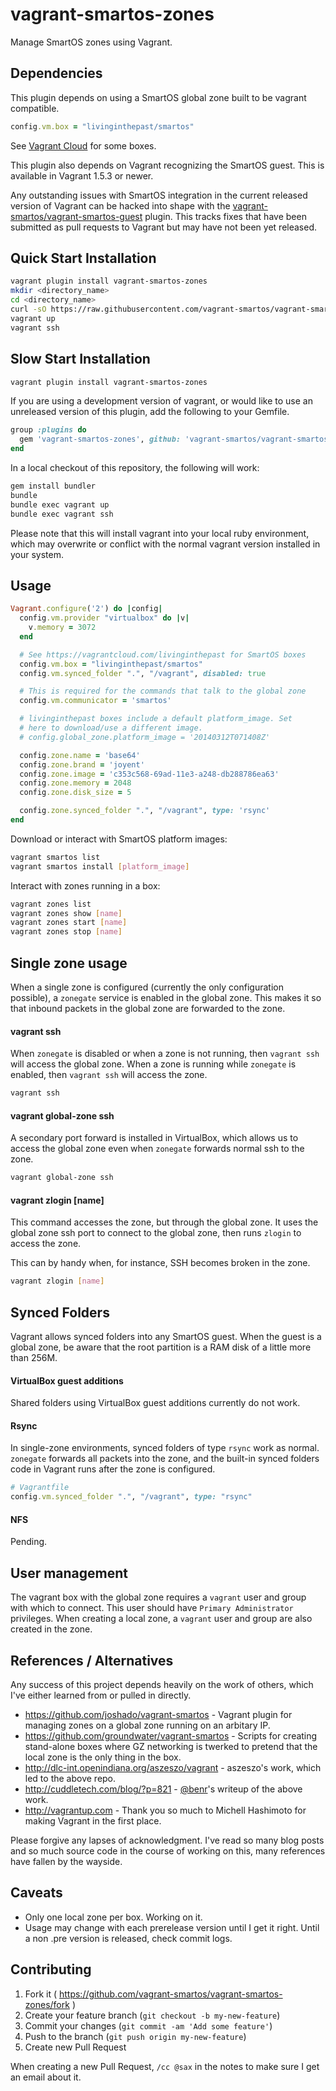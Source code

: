 vagrant-smartos-zones
=====================

Manage SmartOS zones using Vagrant.

## Dependencies

This plugin depends on using a SmartOS global zone built to be vagrant
compatible.

```ruby
config.vm.box = "livinginthepast/smartos"
```

See [Vagrant Cloud](https://vagrantcloud.com/livinginthepast) for some boxes.

This plugin also depends on Vagrant recognizing the SmartOS guest. This
is available in Vagrant 1.5.3 or newer.

Any outstanding issues with SmartOS integration in the current released
version of Vagrant can be hacked into shape with the 
[vagrant-smartos/vagrant-smartos-guest](https://github.com/vagrant-smartos/vagrant-smartos-guest)
plugin. This tracks fixes that have been submitted as pull requests to
Vagrant but may have not been yet released.

## Quick Start Installation

```bash
vagrant plugin install vagrant-smartos-zones
mkdir <directory_name>
cd <directory_name>
curl -sO https://raw.githubusercontent.com/vagrant-smartos/vagrant-smartos-zones/master/examples/Vagrantfile
vagrant up
vagrant ssh
```


## Slow Start Installation

```bash
vagrant plugin install vagrant-smartos-zones
```

If you are using a development version of vagrant, or would like to use
an unreleased version of this plugin, add the following to your Gemfile.

```ruby
group :plugins do
  gem 'vagrant-smartos-zones', github: 'vagrant-smartos/vagrant-smartos-zones'
end
```

In a local checkout of this repository, the following will work:

```bash
gem install bundler
bundle
bundle exec vagrant up
bundle exec vagrant ssh
```

Please note that this will install vagrant into your local ruby
environment, which may overwrite or conflict with the normal vagrant
version installed in your system.


## Usage

```ruby
Vagrant.configure('2') do |config|
  config.vm.provider "virtualbox" do |v|
    v.memory = 3072
  end

  # See https://vagrantcloud.com/livinginthepast for SmartOS boxes
  config.vm.box = "livinginthepast/smartos"
  config.vm.synced_folder ".", "/vagrant", disabled: true

  # This is required for the commands that talk to the global zone
  config.vm.communicator = 'smartos'

  # livinginthepast boxes include a default platform_image. Set
  # here to download/use a different image.
  # config.global_zone.platform_image = '20140312T071408Z'

  config.zone.name = 'base64'
  config.zone.brand = 'joyent'
  config.zone.image = 'c353c568-69ad-11e3-a248-db288786ea63'
  config.zone.memory = 2048
  config.zone.disk_size = 5

  config.zone.synced_folder ".", "/vagrant", type: 'rsync'
end
```

Download or interact with SmartOS platform images:

```bash
vagrant smartos list
vagrant smartos install [platform_image]
```

Interact with zones running in a box:

```bash
vagrant zones list
vagrant zones show [name]
vagrant zones start [name]
vagrant zones stop [name]
```

## Single zone usage

When a single zone is configured (currently the only configuration
possible), a `zonegate` service is enabled in the global zone. This
makes it so that inbound packets in the global zone are forwarded to the
zone.

#### vagrant ssh

When `zonegate` is disabled or when a zone is not running, then `vagrant
ssh` will access the global zone. When a zone is running while
`zonegate` is enabled, then `vagrant ssh` will access the zone.

```bash
vagrant ssh
```

#### vagrant global-zone ssh

A secondary port forward is installed in VirtualBox, which allows us to
access the global zone even when `zonegate` forwards normal ssh to the
zone.

```bash
vagrant global-zone ssh
```

#### vagrant zlogin [name]

This command accesses the zone, but through the global zone. It uses the
global zone ssh port to connect to the global zone, then runs `zlogin`
to access the zone.

This can by handy when, for instance, SSH becomes broken in the zone.

```bash
vagrant zlogin [name]
```

## Synced Folders

Vagrant allows synced folders into any SmartOS guest. When the guest is
a global zone, be aware that the root partition is a RAM disk of a
little more than 256M.

#### VirtualBox guest additions

Shared folders using VirtualBox guest additions currently do not work.

#### Rsync

In single-zone environments, synced folders of type `rsync` work as
normal. `zonegate` forwards all packets into the zone, and the built-in
synced folders code in Vagrant runs after the zone is configured.

```ruby
# Vagrantfile
config.vm.synced_folder ".", "/vagrant", type: "rsync"
```

#### NFS

Pending.

## User management

The vagrant box with the global zone requires a `vagrant` user and
group with which to connect. This user should have `Primary
Administrator` privileges. When creating a local zone, a `vagrant`
user and group are also created in the zone.

## References / Alternatives

Any success of this project depends heavily on the work of others,
which I've either learned from or pulled in directly.

* https://github.com/joshado/vagrant-smartos - Vagrant plugin for
  managing zones on a global zone running on an arbitary IP.
* https://github.com/groundwater/vagrant-smartos - Scripts for 
  creating stand-alone boxes where GZ networking is twerked to pretend
  that the local zone is the only thing in the box.
* http://dlc-int.openindiana.org/aszeszo/vagrant - aszeszo's work,
  which led to the above repo.
* http://cuddletech.com/blog/?p=821 - [@benr](https://github.com/benr)'s
  writeup of the above work.
* http://vagrantup.com - Thank you so much to Michell Hashimoto for
  making Vagrant in the first place.

Please forgive any lapses of acknowledgment. I've read so many blog
posts and so much source code in the course of working on this, many
references have fallen by the wayside.

## Caveats

* Only one local zone per box. Working on it.
* Usage may change with each prerelease version until I get it
  right. Until a non .pre version is released, check commit logs.

## Contributing

1. Fork it ( https://github.com/vagrant-smartos/vagrant-smartos-zones/fork )
2. Create your feature branch (`git checkout -b my-new-feature`)
3. Commit your changes (`git commit -am 'Add some feature'`)
4. Push to the branch (`git push origin my-new-feature`)
5. Create new Pull Request

When creating a new Pull Request, `/cc @sax` in the notes to make sure
I get an email about it.
